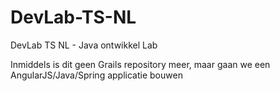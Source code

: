 DevLab-TS-NL
============

DevLab TS NL - Java ontwikkel Lab

Inmiddels is dit geen Grails repository meer, maar gaan we een AngularJS/Java/Spring applicatie bouwen


